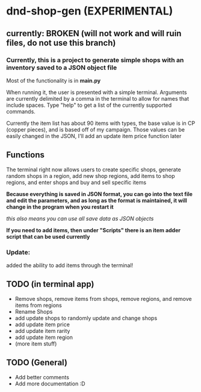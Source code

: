 # dnd-shop-gen (EXPERIMENTAL)
## currently: BROKEN (will not work and will ruin files, do not use this branch)

### Currently, this is a project to generate simple shops with an inventory saved to a JSON object file

Most of the functionality is in **main.py**

When running it, the user is presented with a simple terminal.
Arguments are currently delimited by a comma in the terminal to allow for names that include spaces.
Type "help" to get a list of the currently supported commands.

Currently the item list has about 90 items with types, the base value is in CP (copper pieces), and is based off of my campaign. Those values can be easily changed in the JSON, I'll add an update item price function later
## Functions

The terminal right now allows users to create specific shops, generate random shops in a region, add new shop regions, add items
to shop regions, and enter shops and buy and sell specific items

**Because everything is saved in JSON format, you can go into the text file and edit the parameters, and as long as the format
is maintained, it will change in the program when you restart it**

_this also means you can use all save data as JSON objects_

**If you need to add items, then under "Scripts" there is an item adder script that can be used currently**

### Update:
added the ability to add items through the terminal!

## TODO (in terminal app)
- Remove shops, remove items from shops, remove regions, and remove items from regions
- Rename Shops
- add update shops to randomly update and change shops
- add update item price
- add update item rarity
- add update item region
- (more item stuff)

## TODO (General)

- Add better comments
- Add more documentation :D
